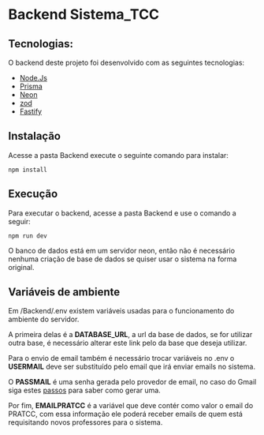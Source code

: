 # Backend Sistema_TCC

## Tecnologias:
O backend deste projeto foi desenvolvido com as seguintes tecnologias:

- [Node.Js](https://nodejs.org/en/about)
- [Prisma](https://www.prisma.io)
- [Neon](https://neon.tech)
- [zod](https://zod.dev)
- [Fastify](https://fastify.dev)

## Instalação

Acesse a pasta Backend execute o seguinte comando para instalar:
```console
npm install
```

## Execução

Para executar o backend, acesse a pasta Backend e use o comando a seguir:
```console
npm run dev
```

O banco de dados está em um servidor neon, então não é necessário nenhuma criação de base de dados se quiser usar o sistema na forma original.

## Variáveis de ambiente

Em /Backend/.env existem variáveis usadas para o funcionamento do ambiente do servidor.

A primeira delas é a **DATABASE_URL**, a url da base de dados, se for utilizar outra base, é necessário alterar este link pelo da base que deseja utilizar.

Para o envio de email também é necessário trocar variáveis no .env o **USERMAIL** deve ser substituído pelo email que irá enviar emails no sistema. 

O **PASSMAIL** é uma senha gerada pelo provedor de email, no caso do Gmail siga estes [passos](https://support.google.com/accounts/answer/185833?hl=pt-BR) para saber como gerar uma.

Por fim, **EMAILPRATCC** é a variável que deve contér como valor o email do PRATCC, com essa informação ele poderá receber emails de quem está requisitando novos professores para o sistema.
